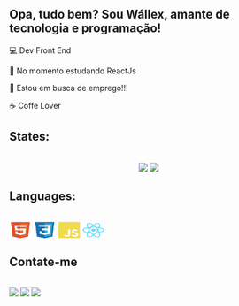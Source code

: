 ## Opa, tudo bem? Sou Wállex, amante de tecnologia e programação!

<p align="justify">💻 Dev Front End</p>
<p align="justify">🧠 No momento estudando ReactJs</p>
<p align="justify">👔 Estou em busca de emprego!!!</p>
<p align="justify">☕ Coffe Lover</p>

## States:
<br>
<div align="center">
  <img height="150em" src="https://github-readme-stats.vercel.app/api?username=Wallex1&show_icons=true&theme=tokyonight&include_all_commits=true&count_private=true"/>
  <img height="150em" src="https://github-readme-stats.vercel.app/api/top-langs/?username=Wallex1&layout=compact&langs_count=7&theme=tokyonight"/>
</div>

 ## Languages:
 
<div style="display: inline_block"><br>
  <img align="center" alt="Wallex-HTML" height="30" width="40" src="https://raw.githubusercontent.com/devicons/devicon/master/icons/html5/html5-original.svg">
  <img align="center" alt="Wallex-CSS" height="30" width="40" src="https://raw.githubusercontent.com/devicons/devicon/master/icons/css3/css3-original.svg">
  <img align="center" alt="Wallex-Js" height="30" width="40" src="https://raw.githubusercontent.com/devicons/devicon/master/icons/javascript/javascript-plain.svg">
  <img align="center" alt="Wallex-React" height="30" width="40" src="https://raw.githubusercontent.com/devicons/devicon/master/icons/react/react-original.svg">
</div>

 ## Contate-me
 
<br>
<div> 
  <a href = "mailto:dev.wallex@gmail.com"><img src="https://img.shields.io/badge/Gmail-D14836?style=for-the-badge&logo=gmail&logoColor=white" target="_blank"></a>
  <a href="https://www.linkedin.com/in/wallexdefranca" target="_blank"><img src="https://img.shields.io/badge/-LinkedIn-%230077B5?style=for-the-badge&logo=linkedin&logoColor=white" target="_blank"></a> 
  <a href="https://twitter.com/WallexDev" target="_blank"><img src="https://img.shields.io/badge/Twitter-1DA1F2?style=for-the-badge&logo=twitter&logoColor=white" target="_blank"</a>
</div>
  
